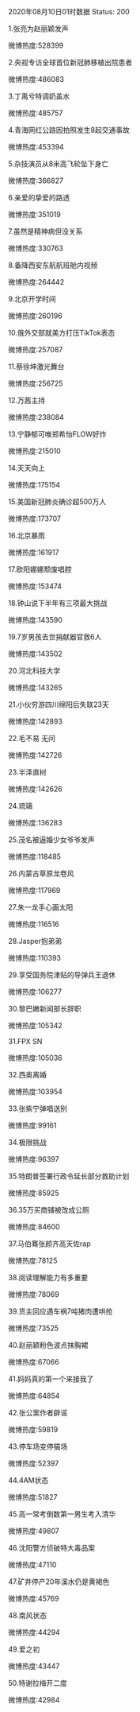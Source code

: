 2020年08月10日01时数据
Status: 200

1.张亮为赵丽颖发声

微博热度:528399

2.央视专访全球首位新冠肺移植出院患者

微博热度:486083

3.丁禹兮特调奶盖水

微博热度:485757

4.青海网红公路因拍照发生8起交通事故

微博热度:453394

5.杂技演员从8米高飞轮坠下身亡

微博热度:366827

6.亲爱的挚爱的路透

微博热度:351019

7.虽然是精神病但没关系

微博热度:330763

8.备降西安东航航班舱内视频

微博热度:264442

9.北京开学时间

微博热度:260196

10.俄外交部就美方打压TikTok表态

微博热度:257087

11.蔡徐坤激光舞台

微博热度:256725

12.万茜主持

微博热度:238084

13.宁静郁可唯郑希怡FLOW好炸

微博热度:215010

14.天天向上

微博热度:175154

15.美国新冠肺炎确诊超500万人

微博热度:173707

16.北京暴雨

微博热度:161917

17.欧阳娜娜颓废唱腔

微博热度:153474

18.钟山说下半年有三项最大挑战

微博热度:143590

19.7岁男孩去世捐献器官救6人

微博热度:143502

20.河北科技大学

微博热度:143265

21.小伙穷游四川绵阳后失联23天

微博热度:142893

22.毛不易 无问

微博热度:142726

23.半泽直树

微博热度:142626

24.琉璃

微博热度:136283

25.茂名被逼婚少女爷爷发声

微博热度:118485

26.内蒙古草原龙卷风

微博热度:117969

27.朱一龙手心画太阳

微博热度:116516

28.Jasper抱弟弟

微博热度:110393

29.享受国务院津贴的导弹兵王退休

微博热度:106277

30.黎巴嫩新闻部长辞职

微博热度:105342

31.FPX SN

微博热度:105036

32.西奥离婚

微博热度:103954

33.张紫宁弹唱送别

微博热度:99161

34.极限挑战

微博热度:96397

35.特朗普签署行政令延长部分救助计划

微博热度:85925

36.35万买商铺被改成公厕

微博热度:84600

37.马伯骞张颜齐高天佐rap

微博热度:78125

38.阅读理解能力有多重要

微博热度:78069

39.货主回应遇车祸7吨猪肉遭哄抢

微博热度:73525

40.赵丽颖粉色波点抹胸裙

微博热度:67066

41.妈妈真的第一个来接我了

微博热度:64854

42.张公案作者辟谣

微博热度:59819

43.停车场变停猫场

微博热度:52397

44.4AM状态

微博热度:51827

45.高一常考倒数第一男生考入清华

微博热度:49807

46.沈阳警方侦破特大毒品案

微博热度:47110

47.矿井停产20年溪水仍是黄褐色

微博热度:45769

48.南风状态

微博热度:44294

49.爱之初

微博热度:43447

50.特谢拉梅开二度

微博热度:42984


